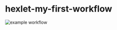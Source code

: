# hexlet-my-first-workflow
![example workflow](https://github.com/veb1994/hexlet-my-first-workflow/actions/workflows/say-hello.yml/badge.svg)

